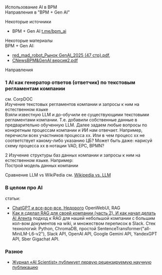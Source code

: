 Использование AI в BPM  
Направления в "BPM + Gen AI"

Некоторые источники  
- BPM + Gen AI  [t.me/bpm_ai](https://t.me/bpm_ai)

Некоторые материалы   
BPM + Gen AI: 
- [red_mad_robot_Рынок GenAI_2025 (47 стр).pdf](https://t.me/bpm_ai/615), 
- [CNewsBPM&GenAI версия2.pdf](https://t.me/bpm_ai/438)

Направления

### 1 AI как генератор ответов (ответчик) по текстовым регламентам компании
см. CorpDOC  
Изучение текстовых регламентов компании и запросы к ним на естественном языке  
Взяли известную LLM и до-обучили ее существующими текстовыми регламентами компании. Т.е. добавили собственные данные в предварительно обученную LLM.
Далее задаем любые вопросы по конкретным процессам компании и ИИ нам отвечает. 
Например, перечисли всех участников процесса хх. Или в чем процесс хх не соответствует какому-либо указанию ЦБ? 
Может быть даже: нарисуй схему процесса хх в нотации VAD, EPC, BPMN?

2 Изучение структуры баз данных компании и запросы к ним на естественном языке. 
Например:   
Построй модель данных компании


Сравнение LLM vs WikiPedia см. [Wikipedia vs. LLM](LLM_wikipedia.md)

### В целом про AI  
статьи:
- [ChatGPT и все-все-все. Недорого](https://habr.com/ru/articles/889660/) OpenWebUI, RAG
- [Как я сделал RAG для своей компании (часть 2). И как начал делать AI Агента](https://habr.com/ru/articles/889376/)  подход к RAG для нашей небольшой компании с большим кол-вом документов на wiki, и множеством переписок в Slack. Стек технологий: Python, ChromaDB, простой SentenceTransformer("all-MiniLM-L6-v2"), Slack API, OpenAI API, Google Gemini API, YandexGPT API, Sber Gigachat API.

### Разное
- [Журнал «AI Scientist» публикует первую рецензируемую научную публикацию](https://sakana.ai/ai-scientist-first-publication/)
